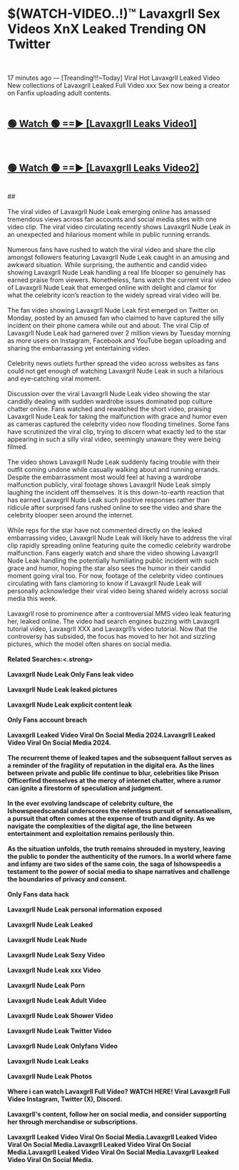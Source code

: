 # $(WATCH-VIDEO..!)™ Lavaxgrll Sex Videos XnX Leaked Trending ON Twitter<br>
<br>

17 minutes ago — [Treanding!!!~Today] Viral Hot Lavaxgrll Leaked Video New collections of Lavaxgrll Leaked Full Video xxx Sex now being a creator on Fanfix uploading adult contents.
<br>
 <br>

##  <a href="https://best2vid.blogspot.com?title=Lavaxgrll">🟢 Watch 🟢 ==► [Lavaxgrll Leaks Video1]</a><br>
  <br>

##  <a href="https://best2vid.blogspot.com?title=Lavaxgrll">🟢 Watch 🟢 ==► [Lavaxgrll Leaks Video2]</a><br>
  <br>
  ##
  <br>
  <br>
The viral video of Lavaxgrll Nude Leak emerging online has amassed tremendous views across fan accounts and social media sites with one video clip. The viral video circulating recently shows Lavaxgrll Nude Leak in an unexpected and hilarious moment while in public running errands.
<br><br>
Numerous fans have rushed to watch the viral video and share the clip amongst followers featuring Lavaxgrll Nude Leak caught in an amusing and awkward situation. While surprising, the authentic and candid video showing Lavaxgrll Nude Leak handling a real life blooper so genuinely has earned praise from viewers. Nonetheless, fans watch the current viral video of Lavaxgrll Nude Leak that emerged online with delight and clamor for what the celebrity icon’s reaction to the widely spread viral video will be.
<br><br>
The fan video showing Lavaxgrll Nude Leak first emerged on Twitter on Monday, posted by an amused fan who claimed to have captured the silly incident on their phone camera while out and about. The viral Clip of Lavaxgrll Nude Leak had garnered over 2 million views by Tuesday morning as more users on Instagram, Facebook and YouTube began uploading and sharing the embarrassing yet entertaining video.
<br><br>
Celebrity news outlets further spread the video across websites as fans could not get enough of watching Lavaxgrll Nude Leak in such a hilarious and eye-catching viral moment.
<br><br>
Discussion over the viral Lavaxgrll Nude Leak video showing the star candidly dealing with sudden wardrobe issues dominated pop culture chatter online. Fans watched and rewatched the short video, praising Lavaxgrll Nude Leak for taking the malfunction with grace and humor even as cameras captured the celebrity video now flooding timelines. Some fans have scrutinized the viral clip, trying to discern what exactly led to the star appearing in such a silly viral video, seemingly unaware they were being filmed.
<br><br>
The video shows Lavaxgrll Nude Leak suddenly facing trouble with their outfit coming undone while casually walking about and running errands. Despite the embarrassment most would feel at having a wardrobe malfunction publicly, viral footage shows Lavaxgrll Nude Leak simply laughing the incident off themselves. It is this down-to-earth reaction that has earned Lavaxgrll Nude Leak such positive responses rather than ridicule after surprised fans rushed online to see the video and share the celebrity blooper seen around the internet.
<br><br>
While reps for the star have not commented directly on the leaked embarrassing video, Lavaxgrll Nude Leak will likely have to address the viral clip rapidly spreading online featuring quite the comedic celebrity wardrobe malfunction. Fans eagerly watch and share the video showing Lavaxgrll Nude Leak handling the potentially humiliating public incident with such grace and humor, hoping the star also sees the humor in their candid moment going viral too. For now, footage of the celebrity video continues circulating with fans clamoring to know if Lavaxgrll Nude Leak will personally acknowledge their viral video being shared widely across social media this week.
<br><br>
Lavaxgrll rose to prominence after a controversial MMS video leak featuring her, leaked online. The video had search engines buzzing with Lavaxgrll tutorial video, Lavaxgrll XXX and Lavaxgrll’s video tutorial. Now that the controversy has subsided, the focus has moved to her hot and sizzling pictures, which the model often shares on social media.
<br><br>
<strong>Related Searches:<.strong>
<br><br>
Lavaxgrll Nude Leak Only Fans leak video
<br><br>
Lavaxgrll Nude Leak leaked pictures
<br><br>
Lavaxgrll Nude Leak explicit content leak
<br><br>
Only Fans account breach
<br><br>
Lavaxgrll Leaked Video Viral On Social Media 2024.Lavaxgrll Leaked Video Viral On Social Media 2024.
<br><br>
The recurrent theme of leaked tapes and the subsequent fallout serves as a reminder of the fragility of reputation in the digital era. As the lines between private and public life continue to blur, celebrities like Prison Officerfind themselves at the mercy of internet chatter, where a rumor can ignite a firestorm of speculation and judgment.
<br><br>
In the ever evolving landscape of celebrity culture, the Ishowspeedscandal underscores the relentless pursuit of sensationalism, a pursuit that often comes at the expense of truth and dignity. As we navigate the complexities of the digital age, the line between entertainment and exploitation remains perilously thin.
<br><br>
As the situation unfolds, the truth remains shrouded in mystery, leaving the public to ponder the authenticity of the rumors. In a world where fame and infamy are two sides of the same coin, the saga of Ishowspeedis a testament to the power of social media to shape narratives and challenge the boundaries of privacy and consent.
<br><br>
Only Fans data hack
<br><br>
Lavaxgrll Nude Leak personal information exposed
<br><br>
Lavaxgrll Nude Leak Leaked
<br><br>
Lavaxgrll Nude Leak Nude
<br><br>
Lavaxgrll Nude Leak Sexy Video
<br><br>
Lavaxgrll Nude Leak xxx Video
<br><br>
Lavaxgrll Nude Leak Porn
<br><br>
Lavaxgrll Nude Leak Adult Video
<br><br>
Lavaxgrll Nude Leak Shower Video
<br><br>
Lavaxgrll Nude Leak Twitter Video
<br><br>
Lavaxgrll Nude Leak Onlyfans Video
<br><br>
Lavaxgrll Nude Leak Leaks
<br><br>
Lavaxgrll Nude Leak Photos
<br><br>
Where i can watch Lavaxgrll Full Video? WATCH HERE! Viral Lavaxgrll Full Video Instagram, Twitter (X), Discord.
<br><br>
Lavaxgrll's content, follow her on social media, and consider supporting her through merchandise or subscriptions.
<br><br>
Lavaxgrll Leaked Video Viral On Social Media.Lavaxgrll Leaked Video Viral On Social Media.Lavaxgrll Leaked Video Viral On Social Media.Lavaxgrll Leaked Video Viral On Social Media.Lavaxgrll Leaked Video Viral On Social Media.